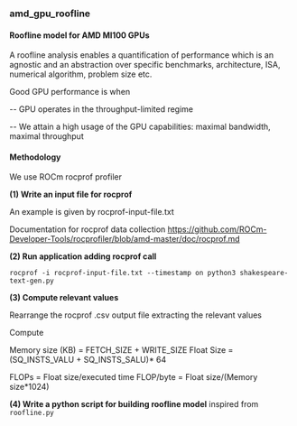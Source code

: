 ### amd_gpu_roofline

#### Roofline model for AMD MI100 GPUs

A roofline analysis enables a quantification of performance which is an agnostic and an abstraction over specific benchmarks, architecture, ISA, numerical algorithm, problem size etc. 

Good GPU performance is when

-- GPU operates in the throughput-limited regime

-- We attain a high usage of the GPU capabilities: maximal bandwidth, maximal throughput

#### Methodology

We use ROCm rocprof profiler

**(1) Write an input file for rocprof** 

An example is given by rocprof-input-file.txt

Documentation for rocprof data collection https://github.com/ROCm-Developer-Tools/rocprofiler/blob/amd-master/doc/rocprof.md

**(2) Run application adding rocprof call**

`rocprof -i rocprof-input-file.txt --timestamp on python3 shakespeare-text-gen.py`

**(3) Compute relevant values**

Rearrange the rocprof .csv output file extracting the relevant values

Compute 

Memory size (KB) = FETCH_SIZE + WRITE_SIZE
Float Size = (SQ_INSTS_VALU + SQ_INSTS_SALU)* 64

FLOPs = Float size/executed time
FLOP/byte = Float size/(Memory size*1024)

**(4) Write a python script for building roofline model** inspired from `roofline.py`

